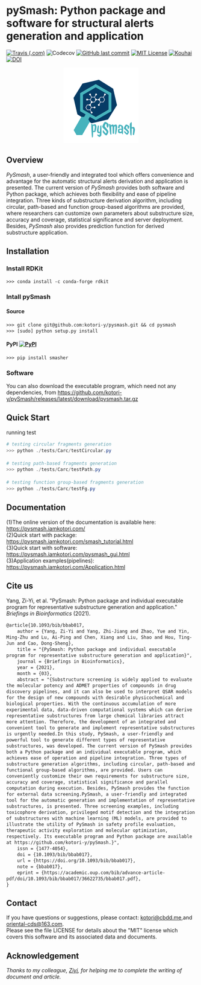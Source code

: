 # pySmash: Python package and software for structural alerts generation and application

[![Travis (.com)](https://www.travis-ci.com/kotori-y/pySmash.svg?branch=master)](https://www.travis-ci.com/github/kotori-y/pySmash) ![Codecov](https://img.shields.io/codecov/c/github/kotori-y/pySmash) [![GitHub last commit](https://img.shields.io/github/last-commit/kotori-y/pySmash)](https://github.com/kotori-y/pySmash/commits/master) [![MIT License](https://img.shields.io/badge/license-MIT-black)](https://anaconda.org/kotori_y/scopy) [![Kouhai](https://img.shields.io/badge/contributor-Ziyi-%23B3D0BE)](https://github.com/Yangziyi1997) [![DOI](https://img.shields.io/badge/doi-Briefings%20in%20Bioinformatics-informational)](https://doi.org/10.1093/bib/bbab017)

<div align=center>
    <img src='tutorial/image/pysmash.png' width='200'>
</div>

## Overview

*PySmash*, a user-friendly and integrated tool which offers convenience and advantage for the automatic structural alerts derivation and application is presented. The current version of *PySmash* provides both software and Python package, which achieves both flexibility and ease of pipeline integration. Three kinds of substructure derivation algorithm, including circular, path-based and function group-based algorithms are provided, where researchers can customize own parameters about substructure size, accuracy and coverage, statistical significance and server deployment. Besides, *PySmash* also provides prediction function for derived substructure application. 

## Installation

### Install RDKit

```
>>> conda install -c conda-forge rdkit
```

### Intall pySmash

#### Source

```
>>> git clone git@github.com:kotori-y/pysmash.git && cd pysmash
>>> [sudo] python setup.py install
```

#### PyPI [![PyPI](https://img.shields.io/pypi/v/smasher?style=flat-square)](https://pypi.org/project/smasher/)

```shell
>>> pip install smasher
```

### Software

You can also download the executable program, which need not any dependencies, from https://github.com/kotori-y/pySmash/releases/latest/download/pysmash.tar.gz

## Quick Start

running test

```powershell
# testing circular fragments generation
>>> python ./tests/Carc/testCircular.py

# testing path-based fragments generation
>>> python ./tests/Carc/testPath.py

# testing function group-based fragments generation
>>> python ./tests/Carc/testFg.py
```

## Documentation

(1)The online version of the documentation is available here: https://pysmash.iamkotori.com/<br>(2)Quick start with package: https://pysmash.iamkotori.com/smash_tutorial.html<br>(3)Quick start with software: https://pysmash.iamkotori.com/pysmash_gui.html<br>(3)Application examples(pipelines): https://pysmash.iamkotori.com/Application.html

## Cite us

Yang, Zi-Yi, et al. "PySmash: Python package and individual executable program for representative substructure generation and application." *Briefings in Bioinformatics* (2021).

```
@article{10.1093/bib/bbab017,
    author = {Yang, Zi-Yi and Yang, Zhi-Jiang and Zhao, Yue and Yin, Ming-Zhu and Lu, Ai-Ping and Chen, Xiang and Liu, Shao and Hou, Ting-Jun and Cao, Dong-Sheng},
    title = "{PySmash: Python package and individual executable program for representative substructure generation and application}",
    journal = {Briefings in Bioinformatics},
    year = {2021},
    month = {03},
    abstract = "{Substructure screening is widely applied to evaluate the molecular potency and ADMET properties of compounds in drug discovery pipelines, and it can also be used to interpret QSAR models for the design of new compounds with desirable physicochemical and biological properties. With the continuous accumulation of more experimental data, data-driven computational systems which can derive representative substructures from large chemical libraries attract more attention. Therefore, the development of an integrated and convenient tool to generate and implement representative substructures is urgently needed.In this study, PySmash, a user-friendly and powerful tool to generate different types of representative substructures, was developed. The current version of PySmash provides both a Python package and an individual executable program, which achieves ease of operation and pipeline integration. Three types of substructure generation algorithms, including circular, path-based and functional group-based algorithms, are provided. Users can conveniently customize their own requirements for substructure size, accuracy and coverage, statistical significance and parallel computation during execution. Besides, PySmash provides the function for external data screening.PySmash, a user-friendly and integrated tool for the automatic generation and implementation of representative substructures, is presented. Three screening examples, including toxicophore derivation, privileged motif detection and the integration of substructures with machine learning (ML) models, are provided to illustrate the utility of PySmash in safety profile evaluation, therapeutic activity exploration and molecular optimization, respectively. Its executable program and Python package are available at https://github.com/kotori-y/pySmash.}",
    issn = {1477-4054},
    doi = {10.1093/bib/bbab017},
    url = {https://doi.org/10.1093/bib/bbab017},
    note = {bbab017},
    eprint = {https://academic.oup.com/bib/advance-article-pdf/doi/10.1093/bib/bbab017/36622735/bbab017.pdf},
}
```

## Contact

If you have questions or suggestions, please contact: kotori@cbdd.me,and oriental-cds@163.com.<br>Please see the file LICENSE for details about the "MIT" license which covers this software and its associated data and documents.

## Acknowledgement

*Thanks to my colleague, [Ziyi](https://github.com/Yangziyi1997), for helping me to complete the writing of document and article.*